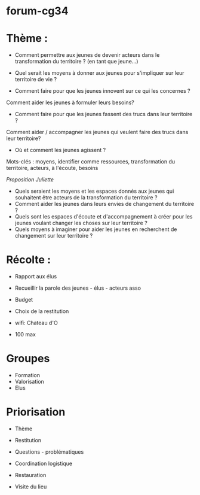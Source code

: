 # forum-cg34

# Thème :
  
- Comment permettre aux jeunes de devenir acteurs dans le transformation du territoire ? 
(en tant que jeune...)

- Quel serait les moyens à donner aux jeunes pour s'impliquer sur leur territoire de vie ?

- Comment faire pour que les jeunes innovent sur ce qui les concernes ?

Comment aider les jeunes à formuler leurs besoins?

- Comment faire pour que les jeunes fassent des trucs dans leur territoire ?

Comment aider / accompagner les jeunes qui veulent faire des trucs dans leur territoire?

- Où et comment les jeunes agissent ?


Mots-clés : moyens, identifier comme ressources, transformation du territoire, acteurs, à l'écoute, besoins

*Proposition Juliette*
- Quels seraient les moyens et les espaces donnés aux jeunes qui souhaitent être acteurs de la transformation du territoire ?
- Comment aider les jeunes dans leurs envies de changement du territoire ?
- Quels sont les espaces d'écoute et d'accompagnement à créer pour les jeunes voulant changer les choses sur leur territoire ?
- Quels moyens à imaginer pour aider les jeunes en recherchent de changement sur leur territoire ?

# Récolte :
- Rapport aux élus
- Recueillir la parole des jeunes - élus - acteurs asso
- Budget
- Choix de la restitution

- wifi: Chateau d'O

- 100 max

# Groupes
- Formation
- Valorisation
- Elus

# Priorisation
- Thème
- Restitution
- Questions - problématiques
- Coordination logistique
- Restauration

- Visite du lieu
